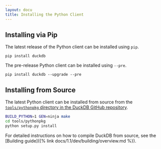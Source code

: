 ```yaml
---
layout: docu
title: Installing the Python Client
---
```


## Installing via Pip

The latest release of the Python client can be installed using `pip`.

```batch
pip install duckdb
```

The pre-release Python client can be installed using `--pre`.

```batch
pip install duckdb --upgrade --pre
```

## Installing from Source

The latest Python client can be installed from source from the [`tools/pythonpkg` directory in the DuckDB GitHub repository](https://github.com/duckdb/duckdb/tree/main/tools/pythonpkg).

```bash
BUILD_PYTHON=1 GEN=ninja make
cd tools/pythonpkg
python setup.py install
```

For detailed instructions on how to compile DuckDB from source, see the [Building guide]({% link docs/1.1/dev/building/overview.md %}).